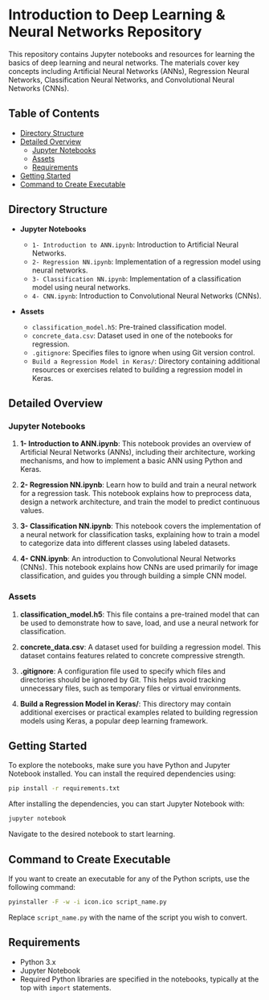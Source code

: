 # Introduction to Deep Learning & Neural Networks Repository

This repository contains Jupyter notebooks and resources for learning the basics of deep learning and neural networks. The materials cover key concepts including Artificial Neural Networks (ANNs), Regression Neural Networks, Classification Neural Networks, and Convolutional Neural Networks (CNNs).

## Table of Contents

- [Directory Structure](#directory-structure)
- [Detailed Overview](#detailed-overview)
  - [Jupyter Notebooks](#jupyter-notebooks)
  - [Assets](#assets)
  - [Requirements](#requirements)
- [Getting Started](#getting-started)
- [Command to Create Executable](#command-to-create-executable)

## Directory Structure

- **Jupyter Notebooks**
  - `1- Introduction to ANN.ipynb`: Introduction to Artificial Neural Networks.
  - `2- Regression NN.ipynb`: Implementation of a regression model using neural networks.
  - `3- Classification NN.ipynb`: Implementation of a classification model using neural networks.
  - `4- CNN.ipynb`: Introduction to Convolutional Neural Networks (CNNs).

- **Assets**
  - `classification_model.h5`: Pre-trained classification model.
  - `concrete_data.csv`: Dataset used in one of the notebooks for regression.
  - `.gitignore`: Specifies files to ignore when using Git version control.
  - `Build a Regression Model in Keras/`: Directory containing additional resources or exercises related to building a regression model in Keras.

## Detailed Overview

### Jupyter Notebooks

1. **1- Introduction to ANN.ipynb**: This notebook provides an overview of Artificial Neural Networks (ANNs), including their architecture, working mechanisms, and how to implement a basic ANN using Python and Keras.

2. **2- Regression NN.ipynb**: Learn how to build and train a neural network for a regression task. This notebook explains how to preprocess data, design a network architecture, and train the model to predict continuous values.

3. **3- Classification NN.ipynb**: This notebook covers the implementation of a neural network for classification tasks, explaining how to train a model to categorize data into different classes using labeled datasets.

4. **4- CNN.ipynb**: An introduction to Convolutional Neural Networks (CNNs). This notebook explains how CNNs are used primarily for image classification, and guides you through building a simple CNN model.

### Assets

1. **classification_model.h5**: This file contains a pre-trained model that can be used to demonstrate how to save, load, and use a neural network for classification.

2. **concrete_data.csv**: A dataset used for building a regression model. This dataset contains features related to concrete compressive strength.

3. **.gitignore**: A configuration file used to specify which files and directories should be ignored by Git. This helps avoid tracking unnecessary files, such as temporary files or virtual environments.

4. **Build a Regression Model in Keras/**: This directory may contain additional exercises or practical examples related to building regression models using Keras, a popular deep learning framework.

## Getting Started

To explore the notebooks, make sure you have Python and Jupyter Notebook installed. You can install the required dependencies using:

```sh
pip install -r requirements.txt
```

After installing the dependencies, you can start Jupyter Notebook with:

```sh
jupyter notebook
```

Navigate to the desired notebook to start learning.

## Command to Create Executable

If you want to create an executable for any of the Python scripts, use the following command:

```sh
pyinstaller -F -w -i icon.ico script_name.py
```

Replace `script_name.py` with the name of the script you wish to convert.

## Requirements

- Python 3.x
- Jupyter Notebook
- Required Python libraries are specified in the notebooks, typically at the top with `import` statements.
